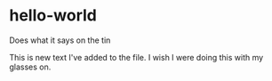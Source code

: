 # hello-world
Does what it says on the tin

This is new text I've added to the file. I wish I were doing this with my glasses on.

